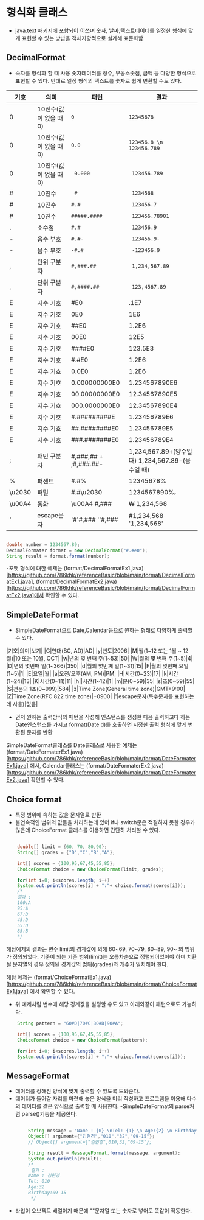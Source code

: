 # 형식화 클래스 

- java.text 패키지에 포함되어 이쓰며 숫자, 날짜,텍스트데이터를 일정한 형식에 맞게 표현할 수 있는 방밥을 객체지향적으로 설계해 표준화함

## DecimalFormat
- 숙자를 형식화 할 때 사용
숫자데이터를 정수, 부동소숫점, 금액 등 다양한 형식으로 표현할 수 있다. 반대로 일정 형식의 텍스트를 숫자로 쉽게 변환할 수도 있다.

|기호 | 의미 | 패턴 | 결과 | 
|---|---|---|---|
|0| 10진수(값이 없을 때 0)| ``` 0 ``` | ``` 12345678 ``` |
|0| 10진수(값이 없을 때 0)| ``` 0.0 ``` | ```123456.8 \n 123456.789 ``` |
|0| 10진수(값이 없을 때 0)| ``` 0.000``` | ```  123456.789 ```  |
|#| 10진수| ``` #``` | ``` 1234568```  |
|#| 10진수| ``` #.# ``` | ``` 123456.7```  |
|#| 10진수| ``` #####.#### ``` | ``` 123456.78901```  |
|.|소수점| ``` #.# ``` | ``` 123456.9```  |
|-|음수 부호| ``` #.#- ``` | ``` 123456.9-```  |
|-|음수 부호| ``` -#.# ``` | ``` -123456.9```  |
|,|단위 구분자| ``` #,###.## ``` | ``` 1,234,567.89```  |
|,|단위 구분자| ``` #,####.## ``` | ``` 123,4567.89```  |
|E|지수 기호|#E0|.1E7|
|E|지수 기호|0E0|1E6|
|E|지수 기호|##E0|1.2E6|
|E|지수 기호|00E0|12E5|
|E|지수 기호|####E0|123.5E3|
|E|지수 기호|#.#E0|1.2E6|
|E|지수 기호|0.0E0|1.2E6|
|E|지수 기호|0.000000000E0|1.234567890E6|
|E|지수 기호|00.00000000E0|12.34567890E5|
|E|지수 기호|000.0000000E0|12.34567890E4|
|E|지수 기호|#.#########E|1.23456789E6|
|E|지수 기호|##.########E0|1.23456789E5|
|E|지수 기호|###.#######E0|1.23456789E4|
|;|패턴 구분자|#,###,## + ;#,###.##-|1,234,567.89+(양수일 때) 1,234,567.89-(음수일 때)|
|%|퍼센트 |#.#%|12345678%|
|\u2030|퍼밀|#.#\u2030|1234567890‰|
|\u00A4|통화|\u00A4 #,###| ₩ 1,234,568|
|'|escape문자| '#'#,### ''#,### | #1,234,568 '1,234,568' |


```java

double number = 1234567.89;
DecimalFormater format = new DecimalFormat("#.#e0");
String result = format.format(number);

```

-포맷 형식에 대한 예제는 (format/DecimalFormatEx1.java)[https://github.com/786khk/referenceBasic/blob/main/format/DecimalFormatEx1.java], (format/DecimalFormatEx2.java)[https://github.com/786khk/referenceBasic/blob/main/format/DecimalFormatEx2.java]에서 확인할 수 있다.


## SimpleDateFormat

- SimpleDateFormat으로 Date,Calendar등으로 원하는 형태로 다양하게 출력할 수 있다.

|기호|의미|보기|
|G|연대(BC, AD)|AD|
|y|년도|2006|
|M|월(1~12 또는 1월 ~ 12월)|10 또는 10월, OCT|
|w|년의 몇 번째 주(1~53)|50|
|W|월의 몇 번째 주(1~5)|4|
|D|년의 몇번째 일(1~366)|350|
|d|월의 몇번째 일(1~31)|15|
|F|월의 몇번째 요일(1~5)|1|
|E|요일|월|
|a|오전/오후(AM, PM)|PM|
|H|시간(0~23)|17|
|k|시간(1~24)|13|
|K|시간(0~11)|11|
|h||시간(1~12)|1|
|m|분(0~59)|35|
|s|초(0~59)|55|
|S|천분의 1초(0~999)|584|
|z|Time Zone(General time zone)|GMT+9:00|
|Z|Time Zone(RFC 822 time zone)|+0900|
|'|escape문자(특수문자를 표현하는데 사용)|없음|

- 먼저 원하는 출력방식의 패턴을 작성해 인스턴스를 생성한 다음 출력하고다 하는 Date인스턴스를 가지고 format(Date d)를 호출하면 지정한 출력 형식에 맞게 변환된 문자를 반환

SimpleDateFormat클래스를 Date클래스로 사용한 예제는 (format/DateFormaterEx1.java)[https://github.com/786khk/referenceBasic/blob/main/format/DateFormaterEx1.java] 에서, Calendar클래스는 (format/DateFormaterEx2.java)[https://github.com/786khk/referenceBasic/blob/main/format/DateFormaterEx2.java] 확인할 수 있다.

## Choice format
- 특정 범위에 속하는 값을 문자열로 반환
- 불연속적인 범위의 값들을 처리하는데 있어 if나  switch문은 적절하지 못한 경우가 많은데 ChoiceFormat 클래스를 이용하면 간단히 처리할 수 있다.

```java

    double[] limit = {60, 70, 80,90};
    String[] grades = {"D","C","B","A"};

    int[] scores = {100,95,67,45,55,85};
    ChoiceFormat choice = new ChoiceFormat(limit, grades);

    for(int i=0; i<scores.length; i++)
    System.out.println(scores[i] + ":"+ choice.format(scores[i]));
    /*
    결과 : 
    100:A
    95:A
    67:D
    45:D
    55:D
    85:B
    */
```

해당예제의 결과는 변수 limit의 경계값에 의해 60~69, 70~79, 80~89, 90~ 의 범위가 정의되었다.
기준이 되는 기준 범위(limit)는 오름차순으로 정렬되어있어야 하며 치환 될 문자열의 경우 정의된 경계값의 범위(grades)와 개수가 일치해야 한다.

해당 예제는 (format/ChoiceFormatEx1.java)[https://github.com/786khk/referenceBasic/blob/main/format/ChoiceFormatEx1.java] 에서 확인할 수 있다.


- 위 예제처럼 변수에 해당 경계값을 설정할 수도 있고 아래와같이 패턴으로도 가능하다.

```java
    String pattern = "60#D|70#C|80#B|90#A";

    int[] scores = {100,95,67,45,55,85};
    ChoiceFormat choice = new ChoiceFormat(pattern);

    for(int i=0; i<scores.length; i++)
    System.out.println(scores[i] + ":"+ choice.format(scores[i]));

```

## MessageFormat

- 데이터를 정해진 양식에 맞게 출력할 수 있도록 도와준다.
- 데이터가 들어갈 자리를 마련해 놓은 양식을 미리 작성하고 프로그램을 이용해 다수의 데이터를 같은 양식으로 출력할 때 사용한다.
-SimpleDateFormat의 parse처럼 parse()기능을 제공한다.


```java

        String message = "Name : {0} \nTel: {1} \n Age:{2} \n Birthday:{3}";
        Object[] argument={"김현경","010","32","09-15"};
        // Object[] argument={"김현경",010,32,"09-15"};

        String result = MessageFormat.format(message, argument);
        System.out.println(result);
        /*
         결과 : 
        Name : 김현경 
        Tel: 010
        Age:32
        Birthday:09-15
         */

```
- 타입이 오브젝트 배열이기 때문에 ""문자열 또는 숫자로 넣어도 똑같이 작동한다.

